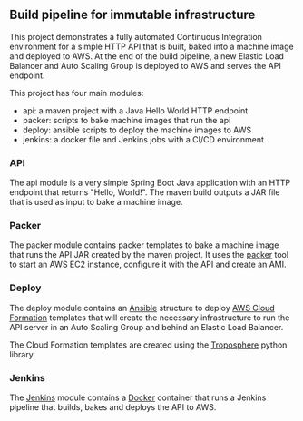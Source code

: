 ## Build pipeline for immutable infrastructure

This project demonstrates a fully automated Continuous Integration environment for a simple HTTP API that is 
built, baked into a machine image and deployed to AWS. At the end of the build pipeline, a new Elastic Load
Balancer and Auto Scaling Group is deployed to AWS and serves the API endpoint.

This project has four main modules:
 - api: a maven project with a Java Hello World HTTP endpoint
 - packer: scripts to bake machine images that run the api
 - deploy: ansible scripts to deploy the machine images to AWS
 - jenkins: a docker file and Jenkins jobs with a CI/CD environment
 
### API

The api module is a very simple Spring Boot Java application with an HTTP endpoint that returns "Hello, World!".
The maven build outputs a JAR file that is used as input to bake a machine image.

### Packer

The packer module contains packer templates to bake a machine image that runs the API JAR created by the maven project.
It uses the [packer](https://www.packer.io/) tool to start an AWS EC2 instance, configure it with the API and create an AMI.

### Deploy

The deploy module contains an [Ansible](https://www.ansible.com/) structure to deploy 
[AWS Cloud Formation](https://aws.amazon.com/cloudformation/) templates that will create the necessary infrastructure to run
the API server in an Auto Scaling Group and behind an Elastic Load Balancer.

The Cloud Formation templates are created using the [Troposphere](https://github.com/cloudtools/troposphere) python library.

### Jenkins

The [Jenkins](https://jenkins.io/) module contains a [Docker](https://www.docker.com/) container that runs a Jenkins pipeline
that builds, bakes and deploys the API to AWS.
